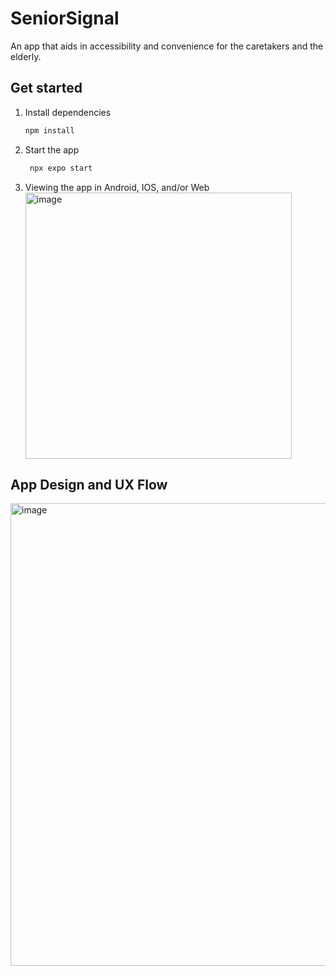 # SeniorSignal #

An app that aids in accessibility and convenience for the caretakers and the elderly.

## Get started

1. Install dependencies

   ```bash
   npm install
   ```

2. Start the app

   ```bash
    npx expo start
   ```

3. Viewing the app in Android, IOS, and/or Web \
   <img width="426" alt="image" src="https://github.com/user-attachments/assets/a0d7f1a3-0f40-4e21-8acc-129ae27c8f3d">

## App Design and UX Flow
<img width="740" alt="image" src="https://github.com/user-attachments/assets/16311632-1f69-4740-9005-34b97ffa4b59">

